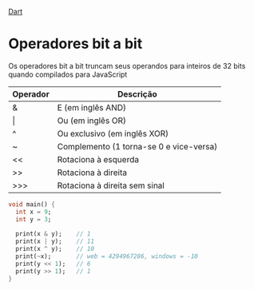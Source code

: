 [Dart](https://github.com/leofds/flutter-class/blob/master/dart/README.md)

# Operadores bit a bit

Os operadores bit a bit truncam seus operandos para inteiros de 32 bits quando compilados para JavaScript

| Operador | Descrição |
| -------- | --------- |
| & |E (em inglês AND) |
| \| | Ou (em inglês OR) |
| ^| Ou exclusivo (em inglês XOR) |
| ~ | Complemento (1 torna-se 0 e vice-versa) |
| << | Rotaciona à esquerda |
| >> | Rotaciona à direita |
| >>> | Rotaciona à direita sem sinal |

```dart
void main() {
  int x = 9;
  int y = 3;
  
  print(x & y);    // 1
  print(x | y);    // 11
  print(x ^ y);    // 10
  print(~x);       // web = 4294967286, windows = -10
  print(y << 1);   // 6
  print(y >> 1);   // 1
}
```

